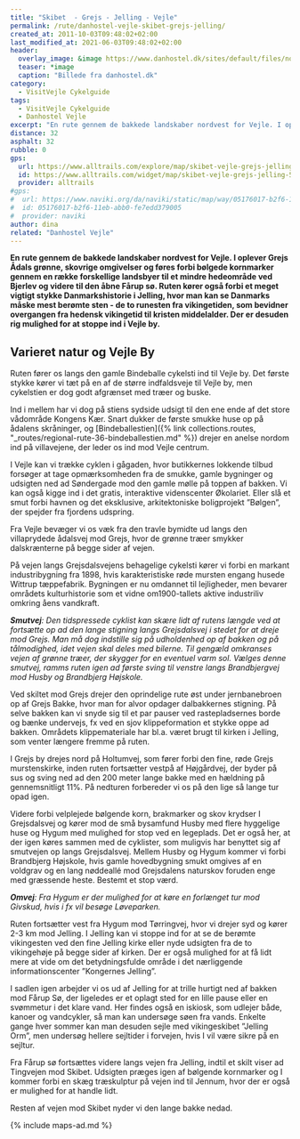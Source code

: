 ```yaml
---
title: "Skibet  - Grejs - Jelling - Vejle"
permalink: /rute/danhostel-vejle-skibet-grejs-jelling/
created_at: 2011-10-03T09:48:02+02:00
last_modified_at: 2021-06-03T09:48:02+02:00
header:
  overlay_image: &image https://www.danhostel.dk/sites/default/files/node/related_product/field_images/608126/309267.jpeg
  teaser: *image
  caption: "Billede fra danhostel.dk"
category:
  - VisitVejle Cykelguide
tags:
  - VisitVejle Cykelguide
  - Danhostel Vejle 
excerpt: "En rute gennem de bakkede landskaber nordvest for Vejle. I oplever Grejs Ådals grønne, skovrige omgivelser og føres forbi bølgede kornmarker gennem en række forskellige landsbyer til et mindre hedeområde ved Bjerlev og videre til den åbne Fårup sø."
distance: 32
asphalt: 32
rubble: 0
gps: 
  url: https://www.alltrails.com/explore/map/skibet-vejle-grejs-jelling-576d026
  id: https://www.alltrails.com/widget/map/skibet-vejle-grejs-jelling-576d026
  provider: alltrails
#gps:
#  url: https://www.naviki.org/da/naviki/static/map/way/05176017-b2f6-11eb-abb0-fe7edd379005/142/ 
#  id: 05176017-b2f6-11eb-abb0-fe7edd379005
#  provider: naviki
author: dina
related: "Danhostel Vejle"
---
```


**En rute gennem de bakkede landskaber nordvest for Vejle. I oplever Grejs Ådals grønne, skovrige omgivelser og føres forbi bølgede kornmarker gennem en række forskellige landsbyer til et mindre hedeområde ved Bjerlev og videre til den åbne Fårup sø. Ruten kører også forbi et meget vigtigt stykke Danmarkshistorie i Jelling, hvor man kan se Danmarks måske mest berømte sten - de to runesten fra vikingetiden, som bevidner overgangen fra hedensk vikingetid til kristen middelalder. Der er desuden rig mulighed for at stoppe ind i Vejle by.**

## Varieret natur og Vejle By

Ruten fører os langs den gamle Bindeballe cykelsti ind til Vejle by. Det første stykke kører vi tæt på en af de større indfaldsveje til Vejle by, men cykelstien er dog godt afgrænset med træer og buske.

Ind i mellem har vi dog på stiens sydside udsigt til den ene ende af det store vådområde Kongens Kær. Snart dukker de første smukke huse op på ådalens skråninger, og [Bindeballestien]({% link collections.routes, "_routes/regional-rute-36-bindeballestien.md" %}) drejer en anelse nordom ind på villavejene, der leder os ind mod Vejle centrum.

I Vejle kan vi trække cyklen i gågaden, hvor butikkernes lokkende tilbud forsøger at tage opmærksomheden fra de smukke, gamle bygninger og udsigten ned ad Søndergade mod den gamle mølle på toppen af bakken. Vi kan også kigge ind i det gratis, interaktive videnscenter Økolariet. Eller slå et smut forbi havnen og det eksklusive, arkitektoniske boligprojekt ”Bølgen”, der spejder fra fjordens udspring.
 
Fra Vejle bevæger vi os væk fra den travle bymidte ud langs den villaprydede ådalsvej mod Grejs, hvor de grønne træer smykker dalskrænterne på begge sider af vejen.

På vejen langs Grejsdalsvejens behagelige cykelsti kører vi forbi en markant industribygning fra 1898, hvis karakteristiske røde mursten engang husede Wittrup tæppefabrik. Bygningen er nu omdannet til lejligheder, men bevarer områdets kulturhistorie som et vidne om1900-tallets aktive industriliv omkring åens vandkraft.

_**Smutvej**: Den tidspressede cyklist kan skære lidt af rutens længde ved at fortsætte op ad den lange stigning langs Grejsdalsvej i stedet for at dreje mod Grejs. Man må dog indstille sig på udholdenhed op af bakken og på tålmodighed, idet vejen skal deles med bilerne. Til gengæld omkranses vejen af grønne træer, der skygger for en eventuel varm sol. Vælges denne smutvej, ramms ruten igen ad første sving til venstre langs Brandbjergvej mod Husby og Brandbjerg Højskole._
 
Ved skiltet mod Grejs drejer den oprindelige rute øst under jernbanebroen op af Grejs Bakke, hvor man for alvor opdager dalbakkernes stigning. På selve bakken kan vi snyde sig til et par pauser ved rastepladsernes borde og bænke undervejs, fx ved en sjov klippeformation et stykke oppe ad bakken. Områdets klippemateriale har bl.a. været brugt til kirken i Jelling, som venter længere fremme på ruten.
 
I Grejs by drejes nord på Holtumvej, som fører forbi den fine, røde Grejs murstenskirke, inden ruten fortsætter vestpå af Højgårdvej, der byder på sus og sving ned ad den 200 meter lange bakke med en hældning på gennemsnitligt 11%. På nedturen forbereder vi os på den lige så lange tur opad igen.
 
Videre forbi velplejede bølgende korn, brakmarker og skov krydser I Grejsdalsvej og kører mod de små bysamfund Husby med flere hyggelige huse og Hygum med mulighed for stop ved en legeplads. Det er også her, at der igen køres sammen med de cyklister, som muligvis har benyttet sig af smutvejen op langs Grejsdalsvej. Mellem Husby og Hygum kommer vi forbi Brandbjerg Højskole, hvis gamle hovedbygning smukt omgives af en voldgrav og en lang nøddeallé mod Grejsdalens naturskov foruden enge med græssende heste. Bestemt et stop værd.
 
_**Omvej**: Fra Hygum er der mulighed for at køre en forlænget tur mod Givskud, hvis i fx vil besøge Løveparken._

Ruten fortsætter vest fra Hygum mod Tørringvej, hvor vi drejer syd og kører 2-3 km mod Jelling. I Jelling kan vi stoppe ind for at se de berømte vikingesten ved den fine Jelling kirke eller nyde udsigten fra de to vikingehøje på begge sider af kirken. Der er også mulighed for at få lidt mere at vide om det betydningsfulde område i det nærliggende informationscenter ”Kongernes Jelling”.
 
I sadlen igen arbejder vi os ud af Jelling for at trille hurtigt ned af bakken mod Fårup Sø, der ligeledes er et oplagt sted for en lille pause eller en svømmetur i det klare vand. Her findes også en iskiosk, som udlejer både, kanoer og vandcykler, så man kan undersøge søen fra vands. Enkelte gange hver sommer kan man desuden sejle med vikingeskibet ”Jelling Orm”, men undersøg hellere sejltider i forvejen, hvis I vil være sikre på en sejltur.
 
Fra Fårup sø fortsættes videre langs vejen fra Jelling, indtil et skilt viser ad Tingvejen mod Skibet. Udsigten præges igen af bølgende kornmarker og I kommer forbi en skæg træskulptur på vejen ind til Jennum, hvor der er også er mulighed for at handle lidt.
 
Resten af vejen mod Skibet nyder vi den lange bakke nedad.

{% include maps-ad.md %}
